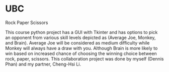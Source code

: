 # UBC

 Rock Paper Scissors

This course python project has a GUI with Tkinter and has options to pick an opponent from various skill levels depicted as (Average Joe, Monkey, and Brain).
Average Joe will be considered as medium difficulty while Monkey will always have a draw with you. Although Brain is more likely to win based on increased chance of choosing the winning choice between rock, paper, scissors. This collaboration project was done by myself (Dennis Phan) and my partner, Cheng-Hsi Li.
